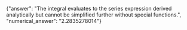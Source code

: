 {"answer": "The integral evaluates to the series expression derived analytically but cannot be simplified further without special functions.", "numerical_answer": "2.2835278014"}